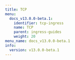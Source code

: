 ```yaml
---
title: TCP
menu:
  docs_v13.0.0-beta.1:
    identifier: tcp-ingress
    name: TCP
    parent: ingress-guides
    weight: 20
menu_name: docs_v13.0.0-beta.1
info:
  version: v13.0.0-beta.1
---
```


